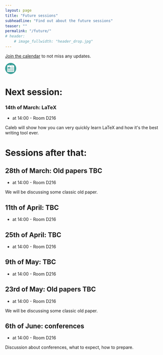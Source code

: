 ```yaml
---
layout: page
title: "Future sessions"
subheadline: "Find out about the future sessions"
teaser: ""
permalink: "/future/"
# header:
    # image_fullwidth: "header_drop.jpg"
---
```


[Join the calendar](/join/) to not miss any updates.

<a href="https://calendar.google.com/calendar/u/0?cid=Y182YWY0NGNmNjYzYTFiZmU2OGY3MGU1MmExMWEwMDlmN2VkNjE5ZmRlOTBjNjE5ZjA2YWUxYmQ0Y2NhOGQ3YzlkQGdyb3VwLmNhbGVuZGFyLmdvb2dsZS5jb20I"><img src="/images/calendar_logo3.png"/></a>

# Next session:

### 14th of March: LaTeX

 * at 14:00 - Room D216

Caleb will show how you can very quickly learn LaTeX and how it's the best writing tool ever.

# Sessions after that:

## 28th of March: Old papers TBC

 * at 14:00 - Room D216

We will be discussing some classic old paper. 
<!-- Caleb -->

## 11th of April: TBC

 * at 14:00 - Room D216

<!-- Ask Jen and Ankita: Writing or/and applying for Marie Curies (by Jenifer: maybe for a session in February/March: start the grant first page how to?) -->

## 25th of April: TBC

 * at 14:00 - Room D216

<!-- Kouvari tells us about graphical abstracts -->

## 9th of May: TBC

 * at 14:00 - Room D216

<!-- 09 May - Babies in academia: maybe ask Chris and Nic Hemmings for QA -->

## 23rd of May: Old papers TBC

 * at 14:00 - Room D216

We will be discussing some classic old paper.

## 6th of June: conferences

 * at 14:00 - Room D216

Discussion about conferences, what to expect, how to prepare.

<!-- https://calendar.google.com/calendar/u/0?cid=Y182YWY0NGNmNjYzYTFiZmU2OGY3MGU1MmExMWEwMDlmN2VkNjE5ZmRlOTBjNjE5ZjA2YWUxYmQ0Y2NhOGQ3YzlkQGdyb3VwLmNhbGVuZGFyLmdvb2dsZS5jb20 -->